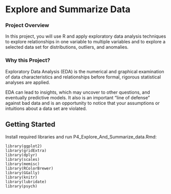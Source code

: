 # Explore and Summarize Data

### Project Overview
In this project, you will use R and apply exploratory data analysis techniques to explore relationships in one variable to multiple variables and to explore a selected data set for distributions, outliers, and anomalies.

### Why this Project?
Exploratory Data Analysis (EDA) is the numerical and graphical examination of data characteristics and relationships before formal, rigorous statistical analyses are applied.

EDA can lead to insights, which may uncover to other questions, and eventually predictive models. It also is an important “line of defense” against bad data and is an opportunity to notice that your assumptions or intuitions about a data set are violated.

## Getting Started
Install required libraries and run P4_Explore_And_Summarize_data.Rmd:  
```
library(ggplot2)
library(gridExtra)
library(dplyr)
library(scales)
library(memisc)
library(RColorBrewer)
library(GGally)
library(knitr)
library(lubridate)
library(psych)
```
